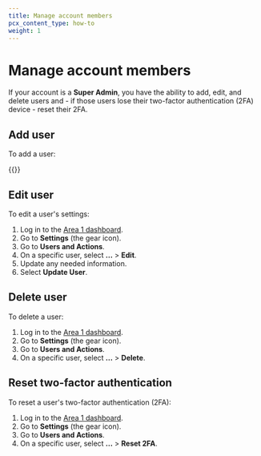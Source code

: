 ```yaml
---
title: Manage account members
pcx_content_type: how-to
weight: 1
---
```


# Manage account members

If your account is a **Super Admin**, you have the ability to add, edit, and delete users and - if those users lose their two-factor authentication (2FA) device - reset their 2FA.

## Add user

To add a user:

{{<render file="_add-user.md" withParameters=" ">}}

## Edit user

To edit a user's settings:

1. Log in to the [Area 1 dashboard](https://horizon.area1security.com/).
2. Go to **Settings** (the gear icon).
3. Go to **Users and Actions**.
4. On a specific user, select **...** > **Edit**.
5. Update any needed information.
6. Select **Update User**.

## Delete user

To delete a user:

1. Log in to the [Area 1 dashboard](https://horizon.area1security.com/).
2. Go to **Settings** (the gear icon).
3. Go to **Users and Actions**.
4. On a specific user, select **...** > **Delete**.

## Reset two-factor authentication

To reset a user's two-factor authentication (2FA):

1. Log in to the [Area 1 dashboard](https://horizon.area1security.com/).
2. Go to **Settings** (the gear icon).
3. Go to **Users and Actions**.
4. On a specific user, select **...** > **Reset 2FA**.